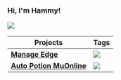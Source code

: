 ### Hi, I'm Hammy!

<p><a href="https://github.com/hammyster?tab=repositories"><img align="center" src="https://github-readme-stats.vercel.app/api/top-langs/?username=hammyster&layout=compact&show_icons=true&theme=tokyonight" /></a></p>

| Projects | Tags |
| --- | --- |
| [**Manage Edge**](https://github.com/hammyster/manage-edge) | <img src="https://img.shields.io/badge/-C%23-green">|
| [**Auto Potion MuOnline**](https://github.com/hammyster/autopotion) | <img src="https://img.shields.io/badge/-C%23-green">|
